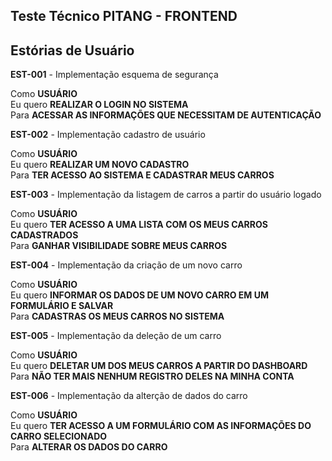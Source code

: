 ## Teste Técnico PITANG - FRONTEND
## Estórias de Usuário

**EST-001** - Implementação esquema de segurança

Como **USUÁRIO**\
Eu quero **REALIZAR O LOGIN NO SISTEMA** \
Para **ACESSAR AS INFORMAÇÕES QUE NECESSITAM DE AUTENTICAÇÃO**

**EST-002** - Implementação cadastro de usuário

Como **USUÁRIO**\
Eu quero **REALIZAR UM NOVO CADASTRO** \
Para **TER ACESSO AO SISTEMA E CADASTRAR MEUS CARROS**

**EST-003** - Implementação da listagem de carros a partir do usuário logado

Como **USUÁRIO**\
Eu quero **TER ACESSO A UMA LISTA COM OS MEUS CARROS CADASTRADOS** \
Para **GANHAR VISIBILIDADE SOBRE MEUS CARROS**

**EST-004** - Implementação da criação de um novo carro

Como **USUÁRIO**\
Eu quero **INFORMAR OS DADOS DE UM NOVO CARRO EM UM FORMULÁRIO E SALVAR** \
Para **CADASTRAS OS MEUS CARROS NO SISTEMA**

**EST-005** - Implementação da deleção de um carro

Como **USUÁRIO**\
Eu quero **DELETAR UM DOS MEUS CARROS A PARTIR DO DASHBOARD** \
Para **NÃO TER MAIS NENHUM REGISTRO DELES NA MINHA CONTA**

**EST-006** - Implementação da alterção de dados do carro

Como **USUÁRIO**\
Eu quero **TER ACESSO A UM FORMULÁRIO COM AS INFORMAÇÕES DO CARRO SELECIONADO** \
Para **ALTERAR OS DADOS DO CARRO**
